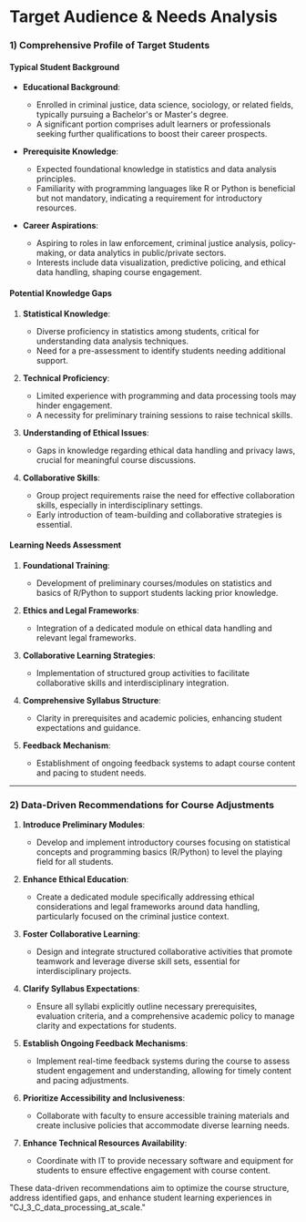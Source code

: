 Target Audience & Needs Analysis
================================

### 1) Comprehensive Profile of Target Students

#### Typical Student Background
- **Educational Background**: 
  - Enrolled in criminal justice, data science, sociology, or related fields, typically pursuing a Bachelor's or Master's degree.
  - A significant portion comprises adult learners or professionals seeking further qualifications to boost their career prospects.

- **Prerequisite Knowledge**:
  - Expected foundational knowledge in statistics and data analysis principles.
  - Familiarity with programming languages like R or Python is beneficial but not mandatory, indicating a requirement for introductory resources.

- **Career Aspirations**:
  - Aspiring to roles in law enforcement, criminal justice analysis, policy-making, or data analytics in public/private sectors.
  - Interests include data visualization, predictive policing, and ethical data handling, shaping course engagement.

#### Potential Knowledge Gaps
1. **Statistical Knowledge**:
   - Diverse proficiency in statistics among students, critical for understanding data analysis techniques.
   - Need for a pre-assessment to identify students needing additional support.

2. **Technical Proficiency**:
   - Limited experience with programming and data processing tools may hinder engagement.
   - A necessity for preliminary training sessions to raise technical skills.

3. **Understanding of Ethical Issues**:
   - Gaps in knowledge regarding ethical data handling and privacy laws, crucial for meaningful course discussions.

4. **Collaborative Skills**:
   - Group project requirements raise the need for effective collaboration skills, especially in interdisciplinary settings.
   - Early introduction of team-building and collaborative strategies is essential.

#### Learning Needs Assessment
1. **Foundational Training**:
   - Development of preliminary courses/modules on statistics and basics of R/Python to support students lacking prior knowledge.

2. **Ethics and Legal Frameworks**:
   - Integration of a dedicated module on ethical data handling and relevant legal frameworks.

3. **Collaborative Learning Strategies**:
   - Implementation of structured group activities to facilitate collaborative skills and interdisciplinary integration.

4. **Comprehensive Syllabus Structure**:
   - Clarity in prerequisites and academic policies, enhancing student expectations and guidance.

5. **Feedback Mechanism**:
   - Establishment of ongoing feedback systems to adapt course content and pacing to student needs.

---

### 2) Data-Driven Recommendations for Course Adjustments

1. **Introduce Preliminary Modules**:
   - Develop and implement introductory courses focusing on statistical concepts and programming basics (R/Python) to level the playing field for all students.

2. **Enhance Ethical Education**:
   - Create a dedicated module specifically addressing ethical considerations and legal frameworks around data handling, particularly focused on the criminal justice context.

3. **Foster Collaborative Learning**:
   - Design and integrate structured collaborative activities that promote teamwork and leverage diverse skill sets, essential for interdisciplinary projects.

4. **Clarify Syllabus Expectations**:
   - Ensure all syllabi explicitly outline necessary prerequisites, evaluation criteria, and a comprehensive academic policy to manage clarity and expectations for students.

5. **Establish Ongoing Feedback Mechanisms**:
   - Implement real-time feedback systems during the course to assess student engagement and understanding, allowing for timely content and pacing adjustments.

6. **Prioritize Accessibility and Inclusiveness**:
   - Collaborate with faculty to ensure accessible training materials and create inclusive policies that accommodate diverse learning needs.

7. **Enhance Technical Resources Availability**:
   - Coordinate with IT to provide necessary software and equipment for students to ensure effective engagement with course content.

These data-driven recommendations aim to optimize the course structure, address identified gaps, and enhance student learning experiences in "CJ_3_C_data_processing_at_scale."